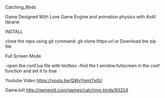 Catching_Birds

Game Designed With  Love Game Engine and animation physics with AnAl librarie  
 

INSTALL 

clone the repo using git command: git clone https:url 
or Download the zip file 

Full Screen Mode

-open the conf.lua file with textbox 
-find the t.window.fullscreen in the conf function and set it to true  

Youtube Video
https://youtu.be/QWvYgmt7x0U   

GameJolt 
http://gamejolt.com/games/catching-birds/93254 
